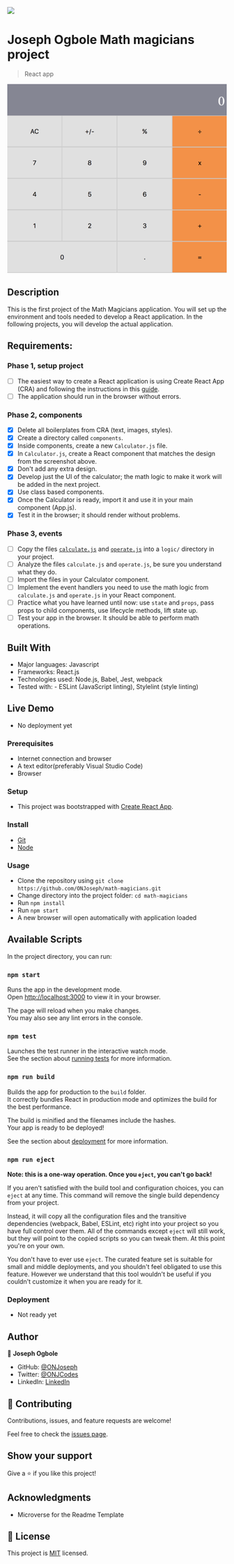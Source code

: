 ![](https://img.shields.io/badge/Microverse-blueviolet)

# Joseph Ogbole Math magicians project

> React app

![screenshot](./screenshot.png)

## Description

This is the first project of the Math Magicians application. You will set up the environment and tools needed to develop a React application. In the following projects, you will develop the actual application.

## Requirements:

### Phase 1, setup project

- [ ] The easiest way to create a React application is using Create React App (CRA) and following the instructions in this [guide](https://create-react-app.dev/docs/getting-started/).
- [ ] The application should run in the browser without errors.

### Phase 2, components
- [x] Delete all boilerplates from CRA (text, images, styles).
- [x] Create a directory called `components`.
- [x] Inside components, create a new `Calculator.js` file.
- [x] In `Calculator.js`, create a React component that matches the design from the screenshot above.
- [x] Don't add any extra design.
- [x] Develop just the UI of the calculator; the math logic to make it work will be added in the next project.
- [x] Use class based components.
- [x] Once the Calculator is ready, import it and use it in your main component (App.js).
- [x] Test it in the browser; it should render without problems.

### Phase 3, events
- [ ] Copy the files [`calculate.js`](https://github.com/microverseinc/curriculum-react-redux/blob/main/math-magicians/code-samples/calculate.js) and [`operate.js`](https://github.com/microverseinc/curriculum-react-redux/blob/main/math-magicians/code-samples/operate.js) into a `logic/` directory in your project.
- [ ] Analyze the files `calculate.js` and `operate.js`, be sure you understand what they do.
- [ ] Import the files in your Calculator component.
- [ ] Implement the event handlers you need to use the math logic from `calculate.js` and `operate.js` in your React component.
- [ ] Practice what you have learned until now: use `state` and `props`, pass props to child components, use lifecycle methods, lift state up.
- [ ] Test your app in the browser. It should be able to perform math operations.

## Built With

- Major languages: Javascript
- Frameworks: React.js
- Technologies used: Node.js, Babel, Jest, webpack
- Tested with: - ESLint (JavaScript linting), Stylelint (style linting)

## Live Demo

- No deployment yet

### Prerequisites

- Internet connection and browser
- A text editor(preferably Visual Studio Code)
- Browser

### Setup

- This project was bootstrapped with [Create React App](https://github.com/facebook/create-react-app).

### Install

- [Git](https://git-scm.com/downloads)
- [Node](https://nodejs.org/en/download/)

### Usage

- Clone the repository using `git clone https://github.com/ONJoseph/math-magicians.git`
- Change directory into the project folder: `cd math-magicians`
- Run `npm install`
- Run `npm start`
- A new browser will open automatically with application loaded

## Available Scripts

In the project directory, you can run:

### `npm start`

Runs the app in the development mode.\
Open [http://localhost:3000](http://localhost:3000) to view it in your browser.

The page will reload when you make changes.\
You may also see any lint errors in the console.

### `npm test`

Launches the test runner in the interactive watch mode.\
See the section about [running tests](https://facebook.github.io/create-react-app/docs/running-tests) for more information.

### `npm run build`

Builds the app for production to the `build` folder.\
It correctly bundles React in production mode and optimizes the build for the best performance.

The build is minified and the filenames include the hashes.\
Your app is ready to be deployed!

See the section about [deployment](https://facebook.github.io/create-react-app/docs/deployment) for more information.

### `npm run eject`

**Note: this is a one-way operation. Once you `eject`, you can't go back!**

If you aren't satisfied with the build tool and configuration choices, you can `eject` at any time. This command will remove the single build dependency from your project.

Instead, it will copy all the configuration files and the transitive dependencies (webpack, Babel, ESLint, etc) right into your project so you have full control over them. All of the commands except `eject` will still work, but they will point to the copied scripts so you can tweak them. At this point you're on your own.

You don't have to ever use `eject`. The curated feature set is suitable for small and middle deployments, and you shouldn't feel obligated to use this feature. However we understand that this tool wouldn't be useful if you couldn't customize it when you are ready for it.

### Deployment

- Not ready yet

## Author

👤 **Joseph Ogbole**

- GitHub: [@ONJoseph](https://github.com/ONJoseph)
- Twitter: [@ONJCodes](https://twitter.com/ONJCodes)
- LinkedIn: [LinkedIn](https://www.linkedin.com/in/o-n-joseph-ba8425147/)

## 🤝 Contributing

Contributions, issues, and feature requests are welcome!

Feel free to check the [issues page](https://github.com/ONJoseph/math-magicians/issues).

## Show your support

Give a ⭐️ if you like this project!

## Acknowledgments

- Microverse for the Readme Template

## 📝 License

This project is [MIT](./LICENCE) licensed.